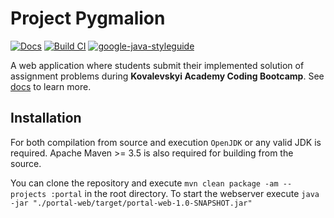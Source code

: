# Project Pygmalion

[![Docs](https://github.com/Kovalevskyi-Academy/KovalevskyiAcademyTooling/workflows/Deploy%20documentation/badge.svg)](https://kovalevskyi-academy.github.io/KovalevskyiAcademyTooling/)
[![Build CI](https://github.com/Kovalevskyi-Academy/KovalevskyiAcademyTooling/workflows/Build%20Portal/badge.svg)](https://github.com/Kovalevskyi-Academy/KovalevskyiAcademyTooling/actions?query=workflow%3A%22Build+Portal%22)
[![google-java-styleguide](https://img.shields.io/badge/style-guide-orange.svg)](https://google.github.io/styleguide/javaguide.html)

A web application where students submit their implemented solution of assignment problems during **Kovalevskyi Academy Coding Bootcamp**.
See [docs](https://kovalevskyi-academy.github.io/KovalevskyiAcademyTooling/) to learn more.

## Installation
For both compilation from source and execution `OpenJDK` or any valid JDK is required. Apache Maven >= 3.5 is also required for building from the source.

You can clone the repository and execute `mvn clean package -am --projects :portal` in the root directory.
To start the webserver execute `java -jar "./portal-web/target/portal-web-1.0-SNAPSHOT.jar"` 

